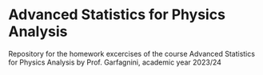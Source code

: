 # Advanced Statistics for Physics Analysis

Repository for the homework excercises of the course Advanced Statistics for Physics Analysis by Prof. Garfagnini, academic year 2023/24
